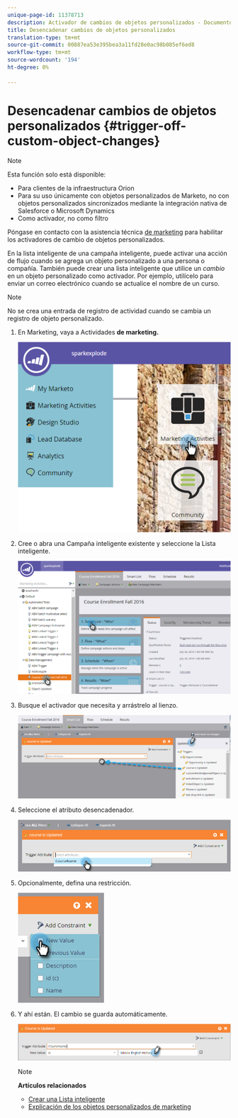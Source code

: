 ```yaml
---
unique-page-id: 11378713
description: Activador de cambios de objetos personalizados - Documentos de marketing - Documentación del producto
title: Desencadenar cambios de objetos personalizados
translation-type: tm+mt
source-git-commit: 00887ea53e395bea3a11fd28e0ac98b085ef6ed8
workflow-type: tm+mt
source-wordcount: '194'
ht-degree: 0%

---
```



# Desencadenar cambios de objetos personalizados {#trigger-off-custom-object-changes}

>[!NOTE]
>
>Esta función solo está disponible:
>
>* Para clientes de la infraestructura Orion
>* Para su uso únicamente con objetos personalizados de Marketo, no con objetos personalizados sincronizados mediante la integración nativa de Salesforce o Microsoft Dynamics
>* Como activador, no como filtro

>
>
Póngase en contacto con la asistencia técnica [de marketing](http://support.marketo.com) para habilitar los activadores de cambio de objetos personalizados.

En la lista inteligente de una campaña inteligente, puede activar una acción de flujo cuando se agrega un objeto personalizado a una persona o compañía. También puede crear una lista inteligente que utilice un *cambio* en un objeto personalizado como activador. Por ejemplo, utilícelo para enviar un correo electrónico cuando se actualice el nombre de un curso.

>[!NOTE]
>
>No se crea una entrada de registro de actividad cuando se cambia un registro de objeto personalizado.

1. En Marketing, vaya a Actividades **de marketing.**

   ![](assets/image2016-7-25-15-3a49-3a52.png)

1. Cree o abra una Campaña inteligente existente y seleccione la Lista inteligente.

   ![](assets/image2016-7-25-16-3a9-3a19.png)

1. Busque el activador que necesita y arrástrelo al lienzo.

   ![](assets/image2016-7-25-16-3a16-3a43.png)

1. Seleccione el atributo desencadenador.

   ![](assets/image2016-7-25-16-3a21-3a42.png)

1. Opcionalmente, defina una restricción.

   ![](assets/image2016-9-6-14-3a25-3a22.png)

1. Y ahí están. El cambio se guarda automáticamente.

   ![](assets/image2016-9-6-14-3a25-3a54.png)

   >[!NOTE]
   >
   >**Artículos relacionados**
   >
   >    
   >    
   >    * [Crear una Lista inteligente](../../../product-docs/core-marketo-concepts/smart-lists-and-static-lists/creating-a-smart-list/create-a-smart-list.md)
   >    * [Explicación de los objetos personalizados de marketing](understanding-marketo-custom-objects.md)


